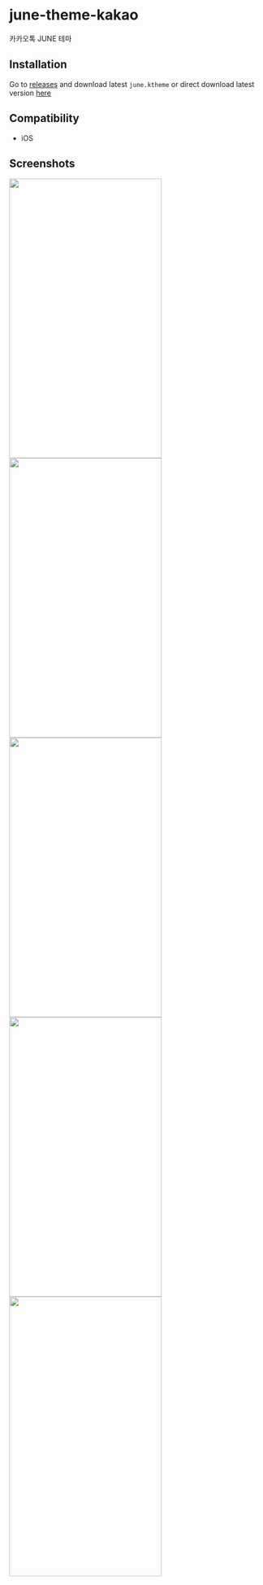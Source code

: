 # june-theme-kakao
카카오톡 JUNE 테마

## Installation
Go to [releases](https://github.com/Juneyoung-Kang/june-theme-kakao/releases) and download latest `june.ktheme` or direct download latest version [here](https://github.com/Juneyoung-Kang/june-theme-kakao/releases/download/v1.0/june.ktheme)

## Compatibility
- iOS

## Screenshots
<div>
<img src="https://user-images.githubusercontent.com/30204441/48666591-5994f480-eb08-11e8-9f57-e75f4380ad48.PNG" width=300 height=550/>
<img src="https://user-images.githubusercontent.com/30204441/48666592-5dc11200-eb08-11e8-9562-8fed5a234ae7.PNG" width=300 height=550/>
<img src="https://user-images.githubusercontent.com/30204441/48666593-60bc0280-eb08-11e8-9a74-df3cc29c8714.PNG" width=300 height=550/>
<img src="https://user-images.githubusercontent.com/30204441/48666596-64e82000-eb08-11e8-8c3f-44c936c67200.PNG" width=300 height=550/>
<img src="https://user-images.githubusercontent.com/30204441/48666598-69143d80-eb08-11e8-9086-75a4c4b42ad6.PNG" width=300 height=550/>
</div>